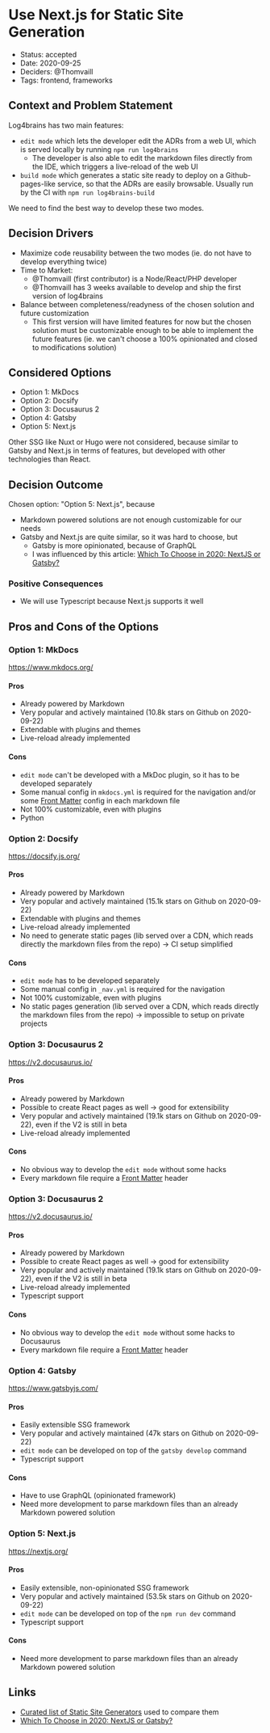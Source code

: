 # Use Next.js for Static Site Generation

- Status: accepted
- Date: 2020-09-25
- Deciders: @Thomvaill
- Tags: frontend, frameworks

## Context and Problem Statement

Log4brains has two main features:

- `edit mode` which lets the developer edit the ADRs from a web UI, which is served locally by running `npm run log4brains`
  - The developer is also able to edit the markdown files directly from the IDE, which triggers a live-reload of the web UI
- `build mode` which generates a static site ready to deploy on a Github-pages-like service, so that the ADRs are easily browsable. Usually run by the CI with `npm run log4brains-build`

We need to find the best way to develop these two modes.

## Decision Drivers <!-- optional -->

- Maximize code reusability between the two modes (ie. do not have to develop everything twice)
- Time to Market:
  - @Thomvaill (first contributor) is a Node/React/PHP developer
  - @Thomvaill has 3 weeks available to develop and ship the first version of log4brains
- Balance between completeness/readyness of the chosen solution and future customization
  - This first version will have limited features for now but the chosen solution must be customizable enough to be able to implement the future features (ie. we can't choose a 100% opinionated and closed to modifications solution)

## Considered Options

- Option 1: MkDocs
- Option 2: Docsify
- Option 3: Docusaurus 2
- Option 4: Gatsby
- Option 5: Next.js

Other SSG like Nuxt or Hugo were not considered, because similar to Gatsby and Next.js in terms of features, but developed with other technologies than React.

## Decision Outcome

Chosen option: "Option 5: Next.js", because

- Markdown powered solutions are not enough customizable for our needs
- Gatsby and Next.js are quite similar, so it was hard to choose, but
  - Gatsby is more opinionated, because of GraphQL
  - I was influenced by this article: [Which To Choose in 2020: NextJS or Gatsby?](https://medium.com/frontend-digest/which-to-choose-in-2020-nextjs-vs-gatsby-1aa7ca279d8a)

### Positive Consequences <!-- optional -->

- We will use Typescript because Next.js supports it well

## Pros and Cons of the Options <!-- optional -->

### Option 1: MkDocs

<https://www.mkdocs.org/>

#### Pros

- Already powered by Markdown
- Very popular and actively maintained (10.8k stars on Github on 2020-09-22)
- Extendable with plugins and themes
- Live-reload already implemented

#### Cons

- `edit mode` can't be developed with a MkDoc plugin, so it has to be developed separately
- Some manual config in `mkdocs.yml` is required for the navigation and/or some [Front Matter](https://jekyllrb.com/docs/front-matter/) config in each markdown file
- Not 100% customizable, even with plugins
- Python

### Option 2: Docsify

<https://docsify.js.org/>

#### Pros

- Already powered by Markdown
- Very popular and actively maintained (15.1k stars on Github on 2020-09-22)
- Extendable with plugins and themes
- Live-reload already implemented
- No need to generate static pages (lib served over a CDN, which reads directly the markdown files from the repo) -> CI setup simplified

#### Cons

- `edit mode` has to be developed separately
- Some manual config in `_nav.yml` is required for the navigation
- Not 100% customizable, even with plugins
- No static pages generation (lib served over a CDN, which reads directly the markdown files from the repo) -> impossible to setup on private projects

### Option 3: Docusaurus 2

<https://v2.docusaurus.io/>

#### Pros

- Already powered by Markdown
- Possible to create React pages as well -> good for extensibility
- Very popular and actively maintained (19.1k stars on Github on 2020-09-22), even if the V2 is still in beta
- Live-reload already implemented

#### Cons

- No obvious way to develop the `edit mode` without some hacks
- Every markdown file require a [Front Matter](https://jekyllrb.com/docs/front-matter/) header

### Option 3: Docusaurus 2

<https://v2.docusaurus.io/>

#### Pros

- Already powered by Markdown
- Possible to create React pages as well -> good for extensibility
- Very popular and actively maintained (19.1k stars on Github on 2020-09-22), even if the V2 is still in beta
- Live-reload already implemented
- Typescript support

#### Cons

- No obvious way to develop the `edit mode` without some hacks to Docusaurus
- Every markdown file require a [Front Matter](https://jekyllrb.com/docs/front-matter/) header

### Option 4: Gatsby

<https://www.gatsbyjs.com/>

#### Pros

- Easily extensible SSG framework
- Very popular and actively maintained (47k stars on Github on 2020-09-22)
- `edit mode` can be developed on top of the `gatsby develop` command
- Typescript support

#### Cons

- Have to use GraphQL (opinionated framework)
- Need more development to parse markdown files than an already Markdown powered solution

### Option 5: Next.js

<https://nextjs.org/>

#### Pros

- Easily extensible, non-opinionated SSG framework
- Very popular and actively maintained (53.5k stars on Github on 2020-09-22)
- `edit mode` can be developed on top of the `npm run dev` command
- Typescript support

#### Cons

- Need more development to parse markdown files than an already Markdown powered solution

## Links <!-- optional -->

- [Curated list of Static Site Generators](https://www.staticgen.com/) used to compare them
- [Which To Choose in 2020: NextJS or Gatsby?](https://medium.com/frontend-digest/which-to-choose-in-2020-nextjs-vs-gatsby-1aa7ca279d8a)
